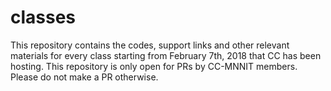 # classes
This repository contains the codes, support links and other relevant materials for every class starting from February 7th, 2018 that CC has been hosting. This repository is only open for PRs by CC-MNNIT members. Please do not make a PR otherwise.
